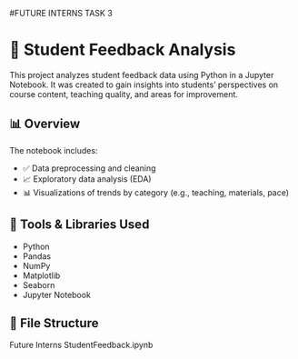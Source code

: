 #FUTURE INTERNS TASK 3
# 📘 Student Feedback Analysis

This project analyzes student feedback data using Python in a Jupyter Notebook. It was created to gain insights into students’ perspectives on course content, teaching quality, and areas for improvement.

## 📊 Overview

The notebook includes:

- ✅ Data preprocessing and cleaning
- 📈 Exploratory data analysis (EDA)
- 📊 Visualizations of trends by category (e.g., teaching, materials, pace)


## 🔧 Tools & Libraries Used

- Python
- Pandas
- NumPy
- Matplotlib
- Seaborn
- Jupyter Notebook


## 📁 File Structure
Future Interns 
StudentFeedback.ipynb
